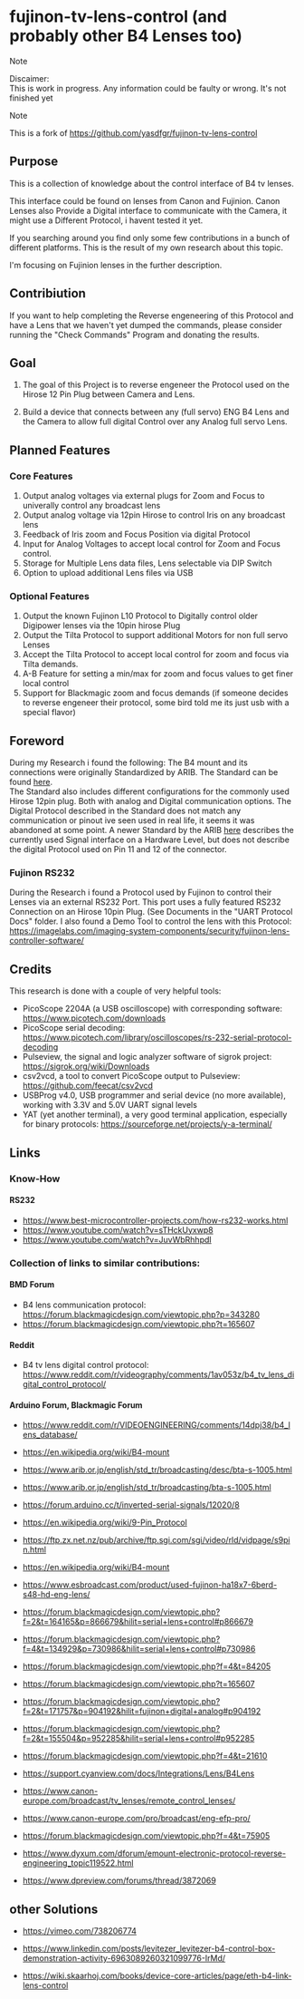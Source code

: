 ﻿# fujinon-tv-lens-control (and probably other B4 Lenses too)

> [!NOTE]
> Discaimer:  
This is work in progress. Any information could be faulty or wrong. It's not finished yet

> [!NOTE]
> This is a fork of https://github.com/yasdfgr/fujinon-tv-lens-control

## Purpose

This is a collection of knowledge about the control interface of B4 tv lenses.  

This interface could be found on lenses from Canon and Fujinion. Canon Lenses also Provide a Digital interface to communicate with the Camera, it might use a Different Protocol, i havent tested it yet.

If you searching around you find only some few contributions in a bunch of different platforms. This is the result of my own research about this topic.

I'm focusing on Fujinion lenses in the further description.

## Contribiution
If you want to help completing the Reverse engeneering of this Protocol and have a Lens that we haven't yet dumped the commands, please consider running the "Check Commands" Program and donating the results.

## Goal
1. The goal of this Project is to reverse engeneer the Protocol used on the Hirose 12 Pin Plug between Camera and Lens.

2. Build a device that connects between any (full servo) ENG B4 Lens and the Camera to allow full digital Control over any Analog full servo Lens.

## Planned Features

### Core Features

1. Output analog voltages via external plugs for Zoom and Focus to univerally control any broadcast lens
2. Output analog voltage via 12pin Hirose to control Iris on any broadcast lens
3. Feedback of Iris zoom and Focus Position via digital Protocol 
4. Input for Analog Voltages to accept local control for Zoom and Focus control.
5. Storage for Multiple Lens data files, Lens selectable via DIP Switch
6. Option to upload additional Lens files via USB

### Optional Features
1. Output the known Fujinon L10 Protocol to Digitally control older Digipower lenses via the 10pin hirose Plug
2. Output the Tilta Protocol to support additional Motors for non full servo Lenses
3. Accept the Tilta Protocol to accept local control for zoom and focus via Tilta demands.
4. A-B Feature for setting a min/max for zoom and focus values to get finer local control
5. Support for Blackmagic zoom and focus demands (if someone decides to reverse engeneer their protocol, some bird told me its just usb with a special flavor)


## Foreword
During my Research i found the following:
The B4 mount and its connections were originally Standardized by ARIB.
The Standard  can be found  [here](https://www.arib.or.jp/english/std_tr/broadcasting/bta-s-1005.html).  
The Standard also includes different configurations for the commonly used Hirose 12pin plug.
Both with analog and Digital communication options.
The Digital Protocol described in the Standard does not match any communication or pinout ive seen used in real life, it seems it was abandoned at some point.
A newer Standard by the ARIB  [here](https://www.arib.or.jp/english/html/overview/doc/8-TR-B37v1_1-E2.pdf) describes the currently used Signal interface on a Hardware Level, but does not describe the digital Protocol used on Pin 11 and 12 of the connector.



### Fujinon RS232

During the Research i found a Protocol used by Fujinon to control their Lenses via an external RS232 Port.
This port uses a fully featured RS232 Connection on an Hirose 10pin Plug.
(See Documents in the "UART Protocol Docs" folder.
I also found a Demo Tool to control the lens with this Protocol:
<https://imagelabs.com/imaging-system-components/security/fujinon-lens-controller-software/>


 

## Credits

This research is done with a couple of very helpful tools:  

+ PicoScope 2204A (a USB oscilloscope) with corresponding software: <https://www.picotech.com/downloads>
+ PicoScope serial decoding: <https://www.picotech.com/library/oscilloscopes/rs-232-serial-protocol-decoding>
+ Pulseview, the signal and logic analyzer software of sigrok project: <https://sigrok.org/wiki/Downloads>
+ csv2vcd, a tool to convert PicoScope output to Pulseview: <https://github.com/feecat/csv2vcd>
+ USBProg v4.0, USB programmer and serial device (no more available), working with 3.3V and 5.0V UART signal levels
+ YAT (yet another terminal), a very good terminal application, especially for binary protocols: <https://sourceforge.net/projects/y-a-terminal/>

## Links

### Know-How

#### RS232

+ <https://www.best-microcontroller-projects.com/how-rs232-works.html>
+ <https://www.youtube.com/watch?v=sTHckUyxwp8>  
+ <https://www.youtube.com/watch?v=JuvWbRhhpdI>  

### Collection of links to similar contributions:  

#### BMD Forum

+ B4 lens communication protocol: <https://forum.blackmagicdesign.com/viewtopic.php?p=343280>
+ https://forum.blackmagicdesign.com/viewtopic.php?t=165607

#### Reddit

+ B4 tv lens digital control protocol: <https://www.reddit.com/r/videography/comments/1av053z/b4_tv_lens_digital_control_protocol/>

#### Arduino Forum, Blackmagic Forum


+ https://www.reddit.com/r/VIDEOENGINEERING/comments/14dpj38/b4_lens_database/

+ https://en.wikipedia.org/wiki/B4-mount

+ https://www.arib.or.jp/english/std_tr/broadcasting/desc/bta-s-1005.html
+ https://www.arib.or.jp/english/std_tr/broadcasting/bta-s-1005.html


+ https://forum.arduino.cc/t/inverted-serial-signals/12020/8

+ https://en.wikipedia.org/wiki/9-Pin_Protocol
+ https://ftp.zx.net.nz/pub/archive/ftp.sgi.com/sgi/video/rld/vidpage/s9pin.html

+ https://en.wikipedia.org/wiki/B4-mount


+ https://www.esbroadcast.com/product/used-fujinon-ha18x7-6berd-s48-hd-eng-lens/
+ https://forum.blackmagicdesign.com/viewtopic.php?f=2&t=164165&p=866679&hilit=serial+lens+control#p866679
+ https://forum.blackmagicdesign.com/viewtopic.php?f=4&t=134929&p=730986&hilit=serial+lens+control#p730986
+ https://forum.blackmagicdesign.com/viewtopic.php?f=4&t=84205
+ https://forum.blackmagicdesign.com/viewtopic.php?t=165607
+ https://forum.blackmagicdesign.com/viewtopic.php?f=2&t=171757&p=904192&hilit=fujinon+digital+analog#p904192
+ https://forum.blackmagicdesign.com/viewtopic.php?f=2&t=155504&p=952285&hilit=serial+lens+control#p952285
+ https://forum.blackmagicdesign.com/viewtopic.php?f=4&t=21610

+ https://support.cyanview.com/docs/Integrations/Lens/B4Lens

+ https://www.canon-europe.com/broadcast/tv_lenses/remote_control_lenses/

+ https://www.canon-europe.com/pro/broadcast/eng-efp-pro/

+ https://forum.blackmagicdesign.com/viewtopic.php?f=4&t=75905

+ https://www.dyxum.com/dforum/emount-electronic-protocol-reverse-engineering_topic119522.html
+ https://www.dpreview.com/forums/thread/3872069

## other Solutions
+ https://vimeo.com/738206774
+ https://www.linkedin.com/posts/levitezer_levitezer-b4-control-box-demonstration-activity-6963089260321099776-IrMd/

+ https://wiki.skaarhoj.com/books/device-core-articles/page/eth-b4-link-lens-control








